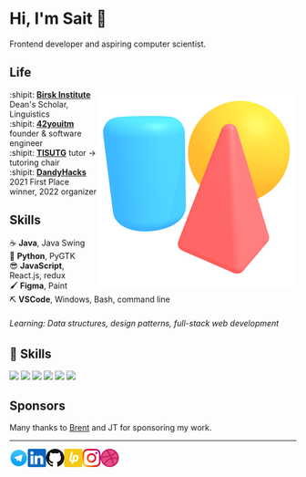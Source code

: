 # Hi, I'm Sait :wave:

Frontend developer and aspiring computer scientist.

## Life

<img align="right" src="img/scene.png">

:shipit: [**Birsk Institute**][ur] Dean's Scholar, Linguistics  
:shipit: [**42youitm**][mpldrv] founder & software engineer  
:shipit: [**TISUTG**][sug] tutor → tutoring chair  
:shipit: [**DandyHacks**][dandyhacks] 2021 First Place winner, 2022 organizer

[ur]: https://rochester.edu
[mpldrv]: https://github.com/mapledrive
[sug]: https://gkdfghkdfjgk.org
[dandyhacks]: https://dandyhacks.net

## Skills

:coffee: **Java**, Java Swing  
:snake: **Python**, PyGTK  
:sunglasses: **JavaScript**, React.js, redux  
:paintbrush: **Figma**, Paint  
:pick: **VSCode**, Windows, Bash, command line

[inkscape]: https://inkscape.org
[spline]: https://spline.design

###### Learning: Data structures, design patterns, full-stack web development

## 💼 Skills

![](https://img.shields.io/badge/Code-React-informational?style=flat&logo=react&logoColor=white&color=4AB197)
![](https://img.shields.io/badge/Code-Redux-informational?style=flat&logo=Redux&logoColor=white&color=4AB197)
![](https://img.shields.io/badge/Code-Gatsby-informational?style=flat&logo=gatsby&logoColor=white&color=4AB197)
![](https://img.shields.io/badge/Code-JavaScript-informational?style=flat&logo=JavaScript&logoColor=white&color=4AB197)
![](https://img.shields.io/badge/Code-TypeScript-informational?style=flat&logo=TypeScript&logoColor=white&color=4AB197)
![](https://img.shields.io/badge/Code-MySQL-informational?style=flat&logo=MySQL&logoColor=white&color=4AB197)

## Sponsors

Many thanks to [Brent][brettz9] and JT for sponsoring my work.

[brettz9]: http://example.me

---

<a href="mailto:sait.sharifullin@gmail.com">
    <img height="32" align="left" alt="Telegram" src="img/icons/telegram.png" />
</a>

<a href="https://www.linkedin.com/in/sait-sharifullin">
    <img height="32" align="left" alt="LinkedIn" src="img/icons/linkedin.png" />
</a>

<a href="https://github.com/mapledrive">
    <img height="32" align="left" alt="Github" src="img/icons/github.png" />
</a>

<a href="https://liberapay.com/sdsdfewgw">
    <img height="32" align="left" alt="Liberapay" src="img/icons/liberapay.png" />
</a>

<a href="https://www.instagram.com/fdgerrdgfhf">
    <img height="32" align="left" alt="Instagram" src="img/icons/instagram.png" />
</a>

<a href="https://dribbble.com/bvhfgshg">
    <img height="32" align="left" alt="Dribbble" src="img/icons/dribbble.png" />
</a>
